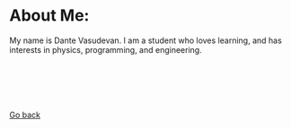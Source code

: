 <head>
  <link rel="shortcut icon" sizes="16x16 32x32 64x64" href="favicon.png" type="image/x-icon" />
</head>

# About Me:

My name is Dante Vasudevan.
I am a student who loves learning, and has interests in physics, programming, and engineering.
<br>
<br>
<br>
<br>
<br>
<br>
<p><a href="https://dantevasudevan.github.io/">Go back</a></p>
